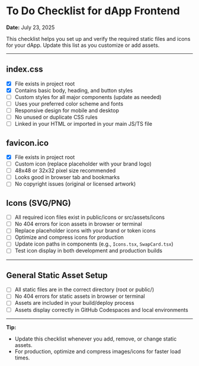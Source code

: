 # To Do Checklist for dApp Frontend

**Date:** July 23, 2025

This checklist helps you set up and verify the required static files and icons for your dApp. Update this list as you customize or add assets.

---

## index.css
- [x] File exists in project root
- [x] Contains basic body, heading, and button styles
- [ ] Custom styles for all major components (update as needed)
- [ ] Uses your preferred color scheme and fonts
- [ ] Responsive design for mobile and desktop
- [ ] No unused or duplicate CSS rules
- [ ] Linked in your HTML or imported in your main JS/TS file

## favicon.ico
- [x] File exists in project root
- [ ] Custom icon (replace placeholder with your brand logo)
- [ ] 48x48 or 32x32 pixel size recommended
- [ ] Looks good in browser tab and bookmarks
- [ ] No copyright issues (original or licensed artwork)

## Icons (SVG/PNG)
- [ ] All required icon files exist in public/icons or src/assets/icons
- [ ] No 404 errors for icon assets in browser or terminal
- [ ] Replace placeholder icons with your brand or token icons
- [ ] Optimize and compress icons for production
- [ ] Update icon paths in components (e.g., `Icons.tsx`, `SwapCard.tsx`)
- [ ] Test icon display in both development and production builds

---

## General Static Asset Setup
- [ ] All static files are in the correct directory (root or public/)
- [ ] No 404 errors for static assets in browser or terminal
- [ ] Assets are included in your build/deploy process
- [ ] Assets display correctly in GitHub Codespaces and local environments

---

**Tip:**
- Update this checklist whenever you add, remove, or change static assets.
- For production, optimize and compress images/icons for faster load times.
